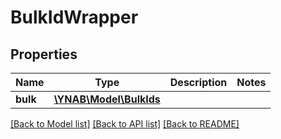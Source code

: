 # BulkIdWrapper

## Properties
Name | Type | Description | Notes
------------ | ------------- | ------------- | -------------
**bulk** | [**\YNAB\Model\BulkIds**](BulkIds.md) |  | 

[[Back to Model list]](../README.md#documentation-for-models) [[Back to API list]](../README.md#documentation-for-api-endpoints) [[Back to README]](../README.md)


